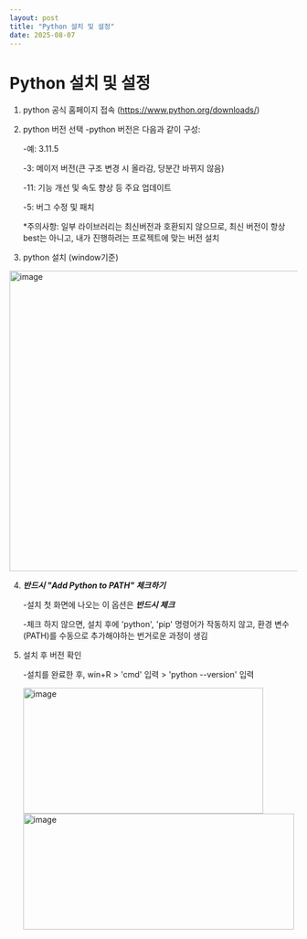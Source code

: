 ```yaml
---
layout: post
title: "Python 설치 및 설정"
date: 2025-08-07
---
```


# Python 설치 및 설정

1. python 공식 홈페이지 접속 (https://www.python.org/downloads/)

2. python 버전 선택
   -python 버전은 다음과 같이 구성:
   
     -예: 3.11.5
   
     -3: 메이저 버전(큰 구조 변경 시 올라감, 당분간 바뀌지 않음)
   
     -11: 기능 개선 및 속도 향상 등 주요 업데이트
   
     -5: 버그 수정 및 패치
   
     *주의사항: 일부 라이브러리는 최신버전과 호환되지 않으므로, 최신 버전이 항상 best는 아니고, 내가 진행하려는 프로젝트에 맞는 버전 설치

3. python 설치 (window기준)
  <img width="920" height="526" alt="image" src="https://github.com/user-attachments/assets/de141261-5ddc-4707-a532-70eeb99affa4" />

4. ***반드시 "Add Python to PATH" 체크하기***
   
   -설치 첫 화면에 나오는 이 옵션은 ***반드시 체크***
   
   -체크 하지 않으면, 설치 후에 'python', 'pip' 명령어가 작동하지 않고, 환경 변수(PATH)를 수동으로 추가해야하는 번거로운 과정이 생김

5. 설치 후 버전 확인

   -설치를 완료한 후, win+R > 'cmd' 입력 > 'python --version' 입력
   
   <img width="420" height="220" alt="image" src="https://github.com/user-attachments/assets/00cbf28d-e908-4df0-990a-92f4eaddfd57" />
   
   <img width="474" height="203" alt="image" src="https://github.com/user-attachments/assets/66185f34-7877-468d-9c38-03f4122d986e" />
